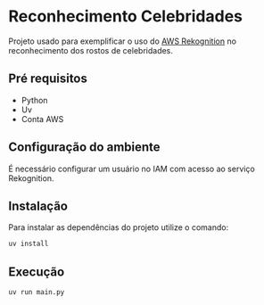 # Reconhecimento Celebridades

Projeto usado para exemplificar o uso do [AWS Rekognition](https://docs.aws.amazon.com/pt_br/rekognition/latest/APIReference/API_RecognizeCelebrities.html) no reconhecimento dos rostos de celebridades.

## Pré requisitos

- Python
- Uv
- Conta AWS

## Configuração do ambiente

É necessário configurar um usuário no IAM com acesso ao serviço Rekognition.

## Instalação

Para instalar as dependências do projeto utilize o comando:

```sh
uv install
```

## Execução

```
uv run main.py
```

